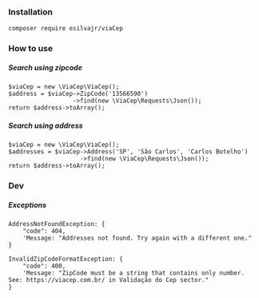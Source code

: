 ### Installation

```
composer require esilvajr/viaCep
```

### How to use

##### Search using zipcode
```
$viaCep = new \ViaCep\ViaCep();
$address = $viaCep->ZipCode('13566590')
                  ->find(new \ViaCep\Requests\Json());
return $address->toArray();

```

##### Search using address
```
$viaCep = new \ViaCep\ViaCep();
$addresses = $viaCep->Address('SP', 'São Carlos', 'Carlos Botelho')
                    ->find(new \ViaCep\Requests\Json());
return $address->toArray();
```

### Dev

##### Exceptions

```
AddressNotFoundException: {
    "code": 404,
    'Message: "Addresses not found. Try again with a different one."
}

InvalidZipCodeFormatException: {
    "code": 400,
    'Message: "ZipCode must be a string that contains only number. See: https://viacep.com.br/ in Validação do Cep sector."
}

```
